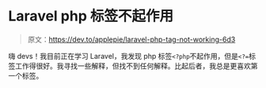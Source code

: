 # Laravel php 标签不起作用

> 原文：<https://dev.to/applepie/laravel-php-tag-not-working-6d3>

嗨 devs！我目前正在学习 Laravel，我发现 php 标签`<?php`不起作用，但是`<?=`标签工作得很好。我寻找一些解释，但找不到任何解释。比起后者，我总是更喜欢第一个标签。